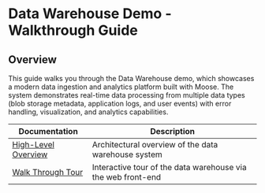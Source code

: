 # Data Warehouse Demo - Walkthrough Guide

## Overview
This guide walks you through the Data Warehouse demo, which showcases a modern data ingestion and analytics platform built with Moose. The system demonstrates real-time data processing from multiple data types (blob storage metadata, application logs, and user events) with error handling, visualization, and analytics capabilities.

| Documentation | Description |
|---------------|-------------|
| [High-Level Overview](./high-level-overview.md) | Architectural overview of the data warehouse system |
| [Walk Through Tour](./walkthrough.md) | Interactive tour of the data warehouse via the web front-end |
